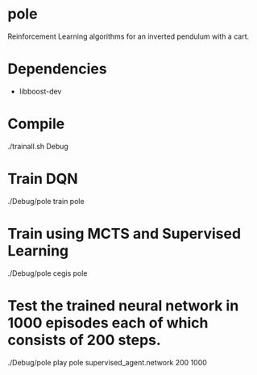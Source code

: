 # pole
Reinforcement Learning algorithms for an inverted pendulum with a cart.


# Dependencies
- libboost-dev


# Compile
./trainall.sh Debug


# Train DQN
./Debug/pole train pole


# Train using MCTS and Supervised Learning
./Debug/pole cegis pole


# Test the trained neural network in 1000 episodes each of which consists of 200 steps.
./Debug/pole play pole supervised_agent.network 200 1000
